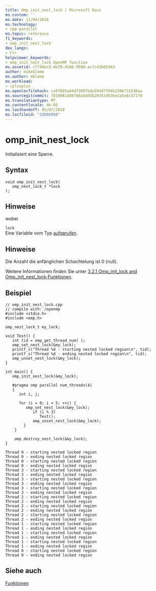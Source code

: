 ```yaml
---
title: Omp_init_nest_lock | Microsoft Docs
ms.custom: ''
ms.date: 11/04/2016
ms.technology:
- cpp-parallel
ms.topic: reference
f1_keywords:
- omp_init_nest_lock
dev_langs:
- C++
helpviewer_keywords:
- omp_init_nest_lock OpenMP function
ms.assetid: cf749ec5-de78-4186-9588-ac7c42b02463
author: mikeblome
ms.author: mblome
ms.workload:
- cplusplus
ms.openlocfilehash: ca97885a64df3897bda59dd7f04b2306f31536aa
ms.sourcegitcommit: 7019081488f68abdd5b2935a3b36e2a5e8c571f8
ms.translationtype: MT
ms.contentlocale: de-DE
ms.lasthandoff: 05/07/2018
ms.locfileid: "33692950"
---
```

# <a name="ompinitnestlock"></a>omp_init_nest_lock
Initialisiert eine Sperre.  
  
## <a name="syntax"></a>Syntax  
  
```  
void omp_init_nest_lock(  
   omp_nest_lock_t *lock  
);  
```  
  
## <a name="remarks"></a>Hinweise  
 wobei  
  
 `lock`  
 Eine Variable vom Typ [aufgerufen](../../../parallel/openmp/reference/omp-nest-lock-t.md).  
  
## <a name="remarks"></a>Hinweise  
 Die Anzahl die anfänglichen Schachtelung ist 0 (null).  
  
 Weitere Informationen finden Sie unter [3.2.1 Omp_init_lock and Omp_init_nest_lock-Funktionen](../../../parallel/openmp/3-2-1-omp-init-lock-and-omp-init-nest-lock-functions.md).  
  
## <a name="example"></a>Beispiel  
  
```  
// omp_init_nest_lock.cpp  
// compile with: /openmp  
#include <stdio.h>  
#include <omp.h>  
  
omp_nest_lock_t my_lock;  
  
void Test() {  
   int tid = omp_get_thread_num( );  
   omp_set_nest_lock(&my_lock);  
   printf_s("Thread %d - starting nested locked region\n", tid);  
   printf_s("Thread %d - ending nested locked region\n", tid);  
   omp_unset_nest_lock(&my_lock);  
}  
  
int main() {  
   omp_init_nest_lock(&my_lock);  
  
   #pragma omp parallel num_threads(4)  
   {  
      int i, j;  
  
      for (i = 0; i < 5; ++i) {  
         omp_set_nest_lock(&my_lock);  
            if (i % 3)   
               Test();  
            omp_unset_nest_lock(&my_lock);  
        }  
    }  
  
    omp_destroy_nest_lock(&my_lock);  
}  
```  
  
```Output  
Thread 0 - starting nested locked region  
Thread 0 - ending nested locked region  
Thread 0 - starting nested locked region  
Thread 0 - ending nested locked region  
Thread 3 - starting nested locked region  
Thread 3 - ending nested locked region  
Thread 3 - starting nested locked region  
Thread 3 - ending nested locked region  
Thread 3 - starting nested locked region  
Thread 3 - ending nested locked region  
Thread 2 - starting nested locked region  
Thread 2 - ending nested locked region  
Thread 2 - starting nested locked region  
Thread 2 - ending nested locked region  
Thread 2 - starting nested locked region  
Thread 2 - ending nested locked region  
Thread 1 - starting nested locked region  
Thread 1 - ending nested locked region  
Thread 1 - starting nested locked region  
Thread 1 - ending nested locked region  
Thread 1 - starting nested locked region  
Thread 1 - ending nested locked region  
Thread 0 - starting nested locked region  
Thread 0 - ending nested locked region  
```  
  
## <a name="see-also"></a>Siehe auch  
 [Funktionen](../../../parallel/openmp/reference/openmp-functions.md)